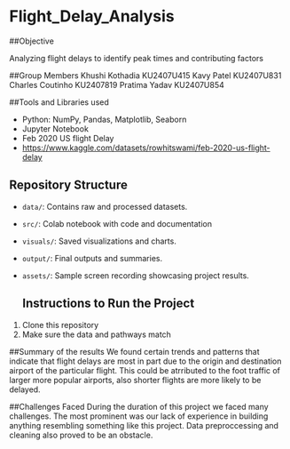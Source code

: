 # Flight_Delay_Analysis

##Objective

Analyzing flight delays to identify peak times and contributing factors

##Group Members
Khushi Kothadia KU2407U415
Kavy Patel KU2407U831
Charles Coutinho KU2407819
Pratima Yadav KU2407U854

##Tools and Libraries used
- Python: NumPy, Pandas, Matplotlib, Seaborn
- Jupyter Notebook
- Feb 2020 US flight Delay
- https://www.kaggle.com/datasets/rowhitswami/feb-2020-us-flight-delay

## Repository Structure
- `data/`: Contains raw and processed datasets.
- `src/`: Colab notebook with code and documentation
- `visuals/`: Saved visualizations and charts.
- `output/`: Final outputs and summaries.
- `assets/`: Sample screen recording showcasing project results.

  ## Instructions to Run the Project
1. Clone this repository
2. Make sure the data and pathways match

##Summary of the results
We found certain trends and patterns that indicate that flight delays are most in part due to the origin and destination airport of the particular flight. This could be atrributed to the foot traffic of larger more popular airports, also shorter flights are more likely to be delayed.

##Challenges Faced
During the duration of this project we faced many challenges. The most prominent was our lack of experience in building anything resembling something like this project. Data preproccessing and cleaning also proved to be an obstacle.
